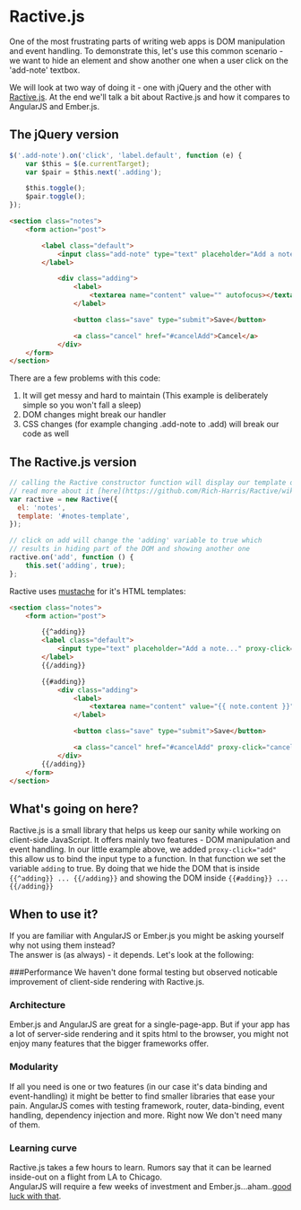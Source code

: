 # Ractive.js

One of the most frustrating parts of writing web apps is DOM manipulation and event handling.
To demonstrate this, let's use this common scenario - we want to hide an element and show another one when a user click on the 'add-note' textbox.

We will look at two way of doing it - one with jQuery and the other with [Ractive.js](http://www.ractivejs.org).
At the end we'll talk a bit about Ractive.js and how it compares to AngularJS and Ember.js.


## The jQuery version

```js
$('.add-note').on('click', 'label.default', function (e) {
    var $this = $(e.currentTarget);
    var $pair = $this.next('.adding');

    $this.toggle();
    $pair.toggle();
});
```

```html
<section class="notes">
    <form action="post">

        <label class="default">
            <input class="add-note" type="text" placeholder="Add a note...">
        </label>

            <div class="adding">
                <label>
                    <textarea name="content" value="" autofocus></textarea>
                </label>

                <button class="save" type="submit">Save</button>

                <a class="cancel" href="#cancelAdd">Cancel</a>
            </div>
    </form>
</section>
```
There are a few problems with this code:

1. It will get messy and hard to maintain (This example is deliberately simple so you won't fall a sleep)
1. DOM changes might break our handler
1. CSS changes (for example changing .add-note to .add) will break our code as well

## The Ractive.js version

```js
// calling the Ractive constructor function will display our template on the page.
// read more about it [here](https://github.com/Rich-Harris/Ractive/wiki/Initialisation-options).
var ractive = new Ractive({
  el: 'notes',
  template: '#notes-template',
});

// click on add will change the 'adding' variable to true which
// results in hiding part of the DOM and showing another one
ractive.on('add', function () {
    this.set('adding', true);
};

```

Ractive uses [mustache](http://mustache.github.io/) for it's HTML templates:
```html
<section class="notes">
    <form action="post">

        {{^adding}}
        <label class="default">
            <input type="text" placeholder="Add a note..." proxy-click="add">
        </label>
        {{/adding}}

        {{#adding}}
            <div class="adding">
                <label>
                    <textarea name="content" value="{{ note.content }}" autofocus></textarea>
                </label>

                <button class="save" type="submit">Save</button>

                <a class="cancel" href="#cancelAdd" proxy-click="cancelAdd">Cancel</a>
            </div>
        {{/adding}}
    </form>
</section>
```
## What's going on here?

Ractive.js is a small library that helps us keep our sanity while working on client-side JavaScript. It offers mainly two features - DOM manipulation and event handling. In our little example above, we added `proxy-click="add"` this allow us to bind the input type to a function. In that function we set the variable `adding` to true. By doing that we hide the DOM that is inside `{{^adding}} ... {{/adding}}` and showing the DOM inside `{{#adding}} ... {{/adding}}`

## When to use it?

If you are familiar with AngularJS or Ember.js you might be asking yourself why not using them instead?  
The answer is (as always) - it depends. Let's look at the following:

###Performance
We haven't done formal testing but observed noticable improvement of client-side rendering with Ractive.js.

### Architecture
Ember.js and AngularJS are great for a single-page-app. But if your app has a lot of server-side rendering and it spits html to the browser, you might not enjoy many features that the bigger frameworks offer.

### Modularity
If all you need is one or two features (in our case it's data binding and event-handling) it might be better to find smaller libraries that ease your pain. AngularJS comes with testing framework, router, data-binding, event handling, dependency injection and more. Right now We don't need many of them.

### Learning curve
Ractive.js takes a few hours to learn. Rumors say that it can be learned inside-out on a flight from LA to Chicago.  
AngularJS will require a few weeks of investment and Ember.js...aham..[good luck with that](http://emberjs.com/blog/2013/03/21/making-ember-easier.html).
